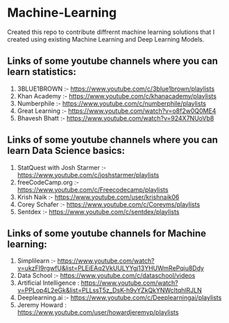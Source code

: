# Machine-Learning
Created this repo to contribute diffrernt machine learning solutions that I created using existing Machine Learning and Deep Learning Models.

## Links of some youtube channels where you can learn statistics:
1) 3BLUE1BROWN :- https://www.youtube.com/c/3blue1brown/playlists
2) Khan Academy  :- https://www.youtube.com/c/khanacademy/playlists
3) Numberphile  :- https://www.youtube.com/c/numberphile/playlists
4) Great Learning :- https://www.youtube.com/watch?v=o8f2w0Q0ME4 
5) Bhavesh Bhatt :- https://www.youtube.com/watch?v=924X7NUoVb8

## Links of some youtube channels where you can learn Data Science basics:
1) StatQuest with Josh Starmer  :- https://www.youtube.com/c/joshstarmer/playlists
2) freeCodeCamp.org :- https://www.youtube.com/c/Freecodecamp/playlists
3) Krish Naik :- https://www.youtube.com/user/krishnaik06
4) Corey Schafer :- https://www.youtube.com/c/Coreyms/playlists
5) Sentdex :- https://www.youtube.com/c/sentdex/playlists

## Links of some youtube channels for Machine learning:
1) Simplilearn :- https://www.youtube.com/watch?v=ukzFI9rgwfU&list=PLEiEAq2VkUULYYgj13YHUWmRePqiu8Ddy
2) Data School :- https://www.youtube.com/c/dataschool/videos
3) Artificial Intelligence : https://www.youtube.com/watch?v=PPLop4L2eGk&list=PLLssT5z_DsK-h9vYZkQkYNWcItqhlRJLN
4) Deeplearning.ai :- https://www.youtube.com/c/Deeplearningai/playlists
5) Jeremy Howard : https://www.youtube.com/user/howardjeremyp/playlists
